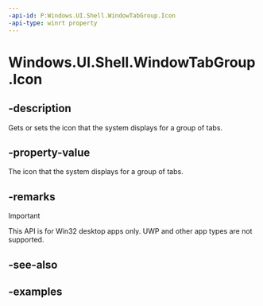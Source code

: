 ```yaml
---
-api-id: P:Windows.UI.Shell.WindowTabGroup.Icon
-api-type: winrt property
---
```


# Windows.UI.Shell.WindowTabGroup.Icon

<!--
public Windows.UI.Shell.WindowTabIcon Icon { get; set; }
-->

## -description

Gets or sets the icon that the system displays for a group of tabs.

## -property-value

The icon that the system displays for a group of tabs.

## -remarks

> [!IMPORTANT]
> This API is for Win32 desktop apps only. UWP and other app types are not supported.

## -see-also

## -examples


